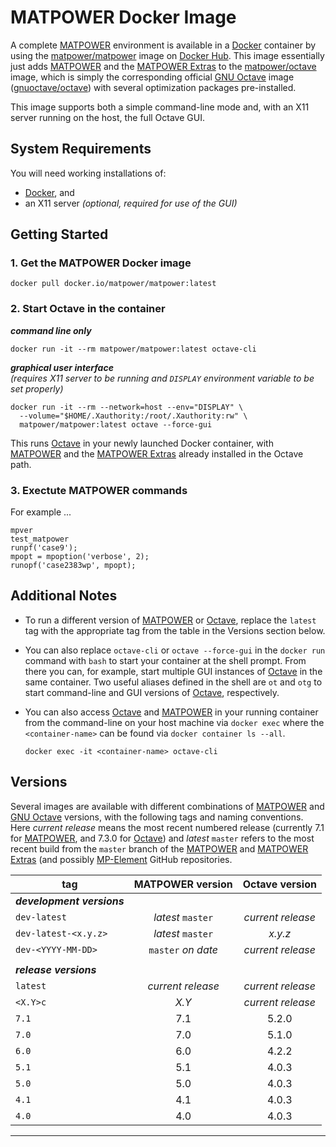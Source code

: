 MATPOWER Docker Image
=====================

A complete [MATPOWER][1] environment is available in a [Docker][2]
container by using the [matpower/matpower][3] image on [Docker Hub][4].
This image essentially just adds [MATPOWER][5] and the [MATPOWER
Extras][6] to the [matpower/octave][7] image, which is simply the
corresponding official [GNU Octave][8] image ([gnuoctave/octave][9])
with several optimization packages pre-installed.

This image supports both a simple command-line mode and, with an X11
server running on the host, the full Octave GUI.


System Requirements
-------------------

You will need working installations of:
- [Docker][10], and
- an X11 server _(optional, required for use of the GUI)_


Getting Started
---------------

### 1. Get the MATPOWER Docker image
```
docker pull docker.io/matpower/matpower:latest
```

### 2. Start Octave in the container

**_command line only_**
```
docker run -it --rm matpower/matpower:latest octave-cli
```

**_graphical user interface_**  
_(requires X11 server to be running and `DISPLAY` environment variable
to be set properly)_
```
docker run -it --rm --network=host --env="DISPLAY" \
  --volume="$HOME/.Xauthority:/root/.Xauthority:rw" \
  matpower/matpower:latest octave --force-gui
```

This runs [Octave][8] in your newly launched Docker container, with
[MATPOWER][1] and the [MATPOWER Extras][6] already installed in the
Octave path.


### 3. Exectute MATPOWER commands

For example ...
```
mpver
test_matpower
runpf('case9');
mpopt = mpoption('verbose', 2);
runopf('case2383wp', mpopt);
```


Additional Notes
----------------

- To run a different version of [MATPOWER][1] or [Octave][8], replace
  the `latest` tag with the appropriate tag from the table in the Versions
  section below.

- You can also replace `octave-cli` or `octave --force-gui` in the
  `docker run` command with `bash` to start your container at the shell
  prompt. From there you can, for example, start multiple GUI instances of
  [Octave][8] in the same container. Two useful aliases defined in the shell
  are `ot` and `otg` to start command-line and GUI versions of [Octave][8],
  respectively.

- You can also access [Octave][8] and [MATPOWER][1] in your running container
  from the command-line on your host machine via `docker exec` where the
  `<container-name>` can be found via `docker container ls --all`.
  ```
  docker exec -it <container-name> octave-cli
  ```


Versions
--------

Several images are available with different combinations of
[MATPOWER][1] and [GNU Octave][8] versions, with the following tags and
naming conventions. Here _current release_ means the most recent
numbered release (currently 7.1 for [MATPOWER][1], and 7.3.0 for
[Octave][8]) and _latest_ `master` refers to the most recent build from
the `master` branch of the [MATPOWER][5] and [MATPOWER Extras][6] (and
possibly [MP-Element][11] GitHub repositories.


|         tag          |  MATPOWER version  |  Octave version   |
| -------------------- | :----------------: | :---------------: |
| **_development versions_** |              |                   |
| `dev-latest`         | _latest_ `master`  | _current release_ |
| `dev-latest-<x.y.z>` | _latest_ `master`  |      _x.y.z_      |
| `dev-<YYYY-MM-DD>`   | `master` _on date_ | _current release_ |
|                      |                    |                   |
| **_release versions_** |                  |                   |
| `latest`             | _current release_  | _current release_ |
| `<X.Y>c`             |       _X.Y_        | _current release_ |
| `7.1`                |        7.1         |       5.2.0       |
| `7.0`                |        7.0         |       5.1.0       |
| `6.0`                |        6.0         |       4.2.2       |
| `5.1`                |        5.1         |       4.0.3       |
| `5.0`                |        5.0         |       4.0.3       |
| `4.1`                |        4.1         |       4.0.3       |
| `4.0`                |        4.0         |       4.0.3       |

---

[1]: https://matpower.org
[2]: https://www.docker.com
[3]: https://hub.docker.com/r/matpower/matpower
[4]: https://hub.docker.com/
[5]: https://github.com/MATPOWER/matpower
[6]: https://github.com/MATPOWER/matpower-extras
[7]: https://hub.docker.com/r/matpower/octave
[8]: https://octave.org
[9]: https://hub.docker.com/r/gnuoctave/octave
[10]: https://www.docker.com/products/docker-desktop
[11]: https://github.com/MATPOWER/mp-element

